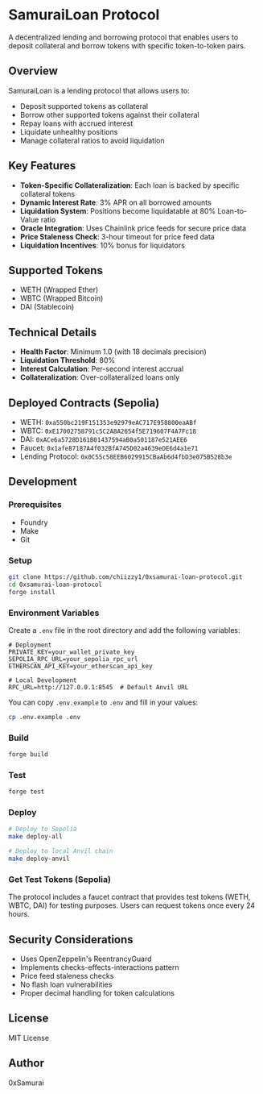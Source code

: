 # SamuraiLoan Protocol

A decentralized lending and borrowing protocol that enables users to deposit collateral and borrow tokens with specific token-to-token pairs.

## Overview

SamuraiLoan is a lending protocol that allows users to:

- Deposit supported tokens as collateral
- Borrow other supported tokens against their collateral
- Repay loans with accrued interest
- Liquidate unhealthy positions
- Manage collateral ratios to avoid liquidation

## Key Features

- **Token-Specific Collateralization**: Each loan is backed by specific collateral tokens
- **Dynamic Interest Rate**: 3% APR on all borrowed amounts
- **Liquidation System**: Positions become liquidatable at 80% Loan-to-Value ratio
- **Oracle Integration**: Uses Chainlink price feeds for secure price data
- **Price Staleness Check**: 3-hour timeout for price feed data
- **Liquidation Incentives**: 10% bonus for liquidators

## Supported Tokens

- WETH (Wrapped Ether)
- WBTC (Wrapped Bitcoin)
- DAI (Stablecoin)

## Technical Details

- **Health Factor**: Minimum 1.0 (with 18 decimals precision)
- **Liquidation Threshold**: 80%
- **Interest Calculation**: Per-second interest accrual
- **Collateralization**: Over-collateralized loans only

## Deployed Contracts (Sepolia)

- WETH: `0xa550bc219F151353e92979eAC717E958800eaABf`
- WBTC: `0xE17002758791c5C2A8A2654f5E719607F4A7Fc18`
- DAI: `0xACe6a5728D161B01437594aB0a501187e521AEE6`
- Faucet: `0x1afe87187A4f032BfA745D02a4639eDE6d4a1e71`
- Lending Protocol: `0x0C55c58EEB6029915CBaAb6d4fbD3e075B528b3e`

## Development

### Prerequisites

- Foundry
- Make
- Git

### Setup

```bash
git clone https://github.com/chiizzy1/0xsamurai-loan-protocol.git
cd 0xsamurai-loan-protocol
forge install
```

### Environment Variables

Create a `.env` file in the root directory and add the following variables:

```env
# Deployment
PRIVATE_KEY=your_wallet_private_key
SEPOLIA_RPC_URL=your_sepolia_rpc_url
ETHERSCAN_API_KEY=your_etherscan_api_key

# Local Development
RPC_URL=http://127.0.0.1:8545  # Default Anvil URL
```

You can copy `.env.example` to `.env` and fill in your values:

```bash
cp .env.example .env
```

### Build

```bash
forge build
```

### Test

```bash
forge test
```

### Deploy

```bash
# Deploy to Sepolia
make deploy-all

# Deploy to local Anvil chain
make deploy-anvil
```

### Get Test Tokens (Sepolia)

The protocol includes a faucet contract that provides test tokens (WETH, WBTC, DAI) for testing purposes. Users can request tokens once every 24 hours.

## Security Considerations

- Uses OpenZeppelin's ReentrancyGuard
- Implements checks-effects-interactions pattern
- Price feed staleness checks
- No flash loan vulnerabilities
- Proper decimal handling for token calculations

## License

MIT License

## Author

0xSamurai
